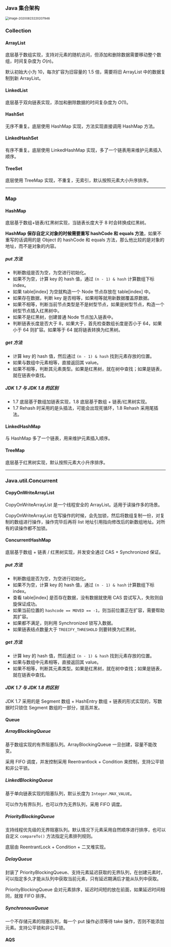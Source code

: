 ### Java 集合架构

<img src="/Users/licheng/Documents/Typora/Picture/image-20200823220207946.png" alt="image-20200823220207946" style="zoom:67%;" />

### Collection

#### ArrayList

底层基于数组实现，支持对元素的随机访问，但添加和删除数据需要移动整个数组，时间复杂度为 $O(n)$。

默认初始大小为 10，每次扩容为旧容量的 1.5 倍，需要将旧 ArrayList 中的数据复制到新 ArrayList。

#### LinkedList

底层基于双向链表实现，添加和删除数据的时间复杂度为 $O(1)$。

#### HashSet

无序不重复。底层使用 HashMap 实现，方法实现直接调用 HashMap 方法。

#### LinkedHashSet

有序不重复。底层使用 LinkedHashMap 实现，多了一个链表用来维护元素插入顺序。

#### TreeSet

底层使用 TreeMap 实现，不重复，无索引，默认按照元素大小升序排序。

****

### Map

#### HashMap

底层基于数组+链表/红黑树实现，当链表长度大于 8 时会转换成红黑树。

**HashMap 保存自定义对象的时候需要重写 hashCode 和 equals 方法**，如果不重写的话调用的是 Object 的 hashCode 和 equals 方法，那么他比较的是对象的地址，而不是对象的内容。

##### put 方法

* 判断数组是否为空，为空进行初始化。
* 如果不为空，计算 key 的 hash 值，通过 `(n - 1) & hash` 计算数组下标 index。
* 如果 table[index] 为空就构造一个 Node 节点存放在 table[index] 中。
* 如果存在数据，判断 key 是否相等，如果相等就用新数据覆盖原数据。
* 如果不相等，判断当前节点类型是不是树型节点，如果是树型节点，构造一个树型节点插入红黑树中。
* 如果不是红黑树，创建普通 Node 节点加入链表中。
* 判断链表长度是否大于 8，如果大于，首先检查数组长度是否小于 64，如果小于 64 则扩容。如果等于 64 就将链表转换为红黑树。

##### get 方法

* 计算 key 的 hash 值，然后通过 `(n - 1) & hash` 找到元素存放的位置。
* 如果与数组中元素相等，直接返回其 value。
* 如果不相等，判断其元素类型。如果是红黑树，就在树中查找；如果是链表，就在链表中查找。

##### JDK 1.7 与 JDK 1.8 的区别

* 1.7 底层基于数组加链表实现，1.8 底层基于数组 + 链表/红黑树实现。
* 1.7 Rehash 时采用的是头插法，可能会出现死循环，1.8 Rehash 采用尾插法。

#### LinkedHashMap

与 HashMap 多了一个链表，用来维护元素插入顺序。

#### TreeMap

底层基于红黑树实现，默认按照元素大小升序排序。

****

### Java.util.Concurrent

#### CopyOnWriteArrayList

CopyOnWriteArrayList 是一个线程安全的 ArrayList。适用于读操作多的场景。

CopyOnWriteArrayList 在写操作的时候，会先加锁，然后将数组复制一份，对复制的数组进行操作，操作完毕后再将 list 地址引用指向修改后的新数组地址。对所有的读操作都不加锁。

#### ConcurrentHashMap

底层基于数组 + 链表 / 红黑树实现，并发安全通过 CAS + Synchronized 保证。

##### put 方法

* 判断数组是否为空，为空进行初始化。
* 如果不为空，计算 key 的 hash 值，通过 `(n - 1) & hash` 计算数组下标 index。
* 查看 table[index] 是否存在数据，没有数据就使用 CAS 尝试写入，失败则自旋保证成功。
* 如果当前位置的 `hashcode == MOVED == -1`，则当前位置正在扩容，需要帮助其扩容。
* 如果都不满足，则利用 Synchronized 锁写入数据。
* 如果链表结点数量大于 `TREEIFY_THRESHOLD` 则要转换为红黑树。

##### get 方法

* 计算 key 的 hash 值，然后通过 `(n - 1) & hash` 找到元素存放的位置。
* 如果与数组中元素相等，直接返回其 value。
* 如果不相等，判断其元素类型。如果是红黑树，就在树中查找；如果是链表，就在链表中查找。

##### JDK 1.7 与 JDK 1.8 的区别

 JDK 1.7 采用的是 Segment 数组 + HashEntry 数组 + 链表的形式实现的，写数据时只锁住 Segment 数组的一部分，提高并发。

#### Queue

##### ArrayBlockingQueue

基于数组实现的有界阻塞队列。ArrayBlockingQueue 一旦创建，容量不能改变。

采用 FIFO 调度，并发控制采用 Reentrantlock + Condition 来控制，支持公平锁和非公平锁。

##### LinkedBlockingQueue

基于单向链表实现的阻塞队列，默认长度为 `Integer.MAX_VALUE`。

可以作为有界队列，也可以作为无界队列，采用 FIFO 调度。

##### PriorityBlockingQueue

支持线程优先级的无界阻塞队列。默认情况下元素采用自然顺序进行排序，也可以自定义 `compareTo()` 方法指定元素排列规则。

底层由 ReentrantLock + Condition + 二叉堆实现。

##### DelayQueue

封装了 PriorityBlockingQueue、支持元素延迟获取的无界队列，在创建元素时，可以指定多久才能从队列中获取当前元素，只有延迟期满后才能从队列中获取。

PriorityBlockingQueue 会对元素排序，延迟时间短的放在前面，如果延迟时间相同，就按 FIFO 排序。

##### SynchronousQueue

一个不存储元素的阻塞队列，每一个 put 操作必须等待 take 操作，否则不能添加元素。支持公平锁和非公平锁。

#### AQS

